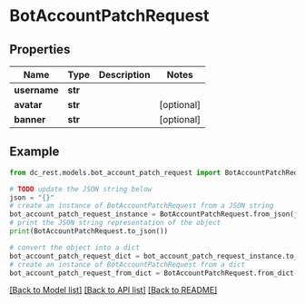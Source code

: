# BotAccountPatchRequest


## Properties

Name | Type | Description | Notes
------------ | ------------- | ------------- | -------------
**username** | **str** |  | 
**avatar** | **str** |  | [optional] 
**banner** | **str** |  | [optional] 

## Example

```python
from dc_rest.models.bot_account_patch_request import BotAccountPatchRequest

# TODO update the JSON string below
json = "{}"
# create an instance of BotAccountPatchRequest from a JSON string
bot_account_patch_request_instance = BotAccountPatchRequest.from_json(json)
# print the JSON string representation of the object
print(BotAccountPatchRequest.to_json())

# convert the object into a dict
bot_account_patch_request_dict = bot_account_patch_request_instance.to_dict()
# create an instance of BotAccountPatchRequest from a dict
bot_account_patch_request_from_dict = BotAccountPatchRequest.from_dict(bot_account_patch_request_dict)
```
[[Back to Model list]](../README.md#documentation-for-models) [[Back to API list]](../README.md#documentation-for-api-endpoints) [[Back to README]](../README.md)


